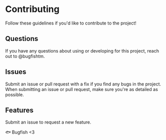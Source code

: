 # Contributing

Follow these guidelines if you'd like to contribute to the project!


## Questions

If you have any questions about using or developing for this project, reach out to @bugfishtm.

## Issues

Submit an issue or pull request with a fix if you find any bugs in
the project. When submitting an issue or pull request, make sure you're as detailed as possible.

## Features

Submit an issue to request a new feature. 

🐟 Bugfish <3